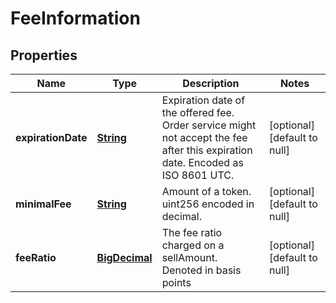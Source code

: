 # FeeInformation

## Properties

| Name               | Type                        | Description                                                                                                                     | Notes                        |
| ------------------ | --------------------------- | ------------------------------------------------------------------------------------------------------------------------------- | ---------------------------- |
| **expirationDate** | [**String**](#)     | Expiration date of the offered fee. Order service might not accept the fee after this expiration date. Encoded as ISO 8601 UTC. | [optional] [default to null] |
| **minimalFee**     | [**String**](#)     | Amount of a token. uint256 encoded in decimal.                                                                                  | [optional] [default to null] |
| **feeRatio**       | [**BigDecimal**](#) | The fee ratio charged on a sellAmount. Denoted in basis points                                                                  | [optional] [default to null] |
